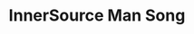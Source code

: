 ---
title: "InnerSource Man Song"
url: "/resources/innersource-man"
type: redirects
redirect: "https://youtu.be/kkxRvNP31K8"
---